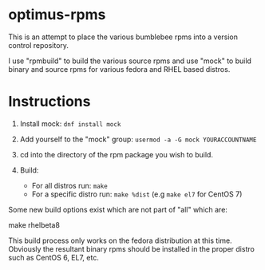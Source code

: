 # optimus-rpms

This is an attempt to place the various bumblebee rpms into a version control
repository.

I use "rpmbuild" to build the various source rpms and use "mock" to build 
binary and source rpms for various fedora and RHEL based distros. 

# Instructions

1. Install mock: `dnf install mock` 

2. Add yourself to the "mock" group: `usermod -a -G mock YOURACCOUNTNAME`

3. cd into the directory of the rpm package you wish to build.

4. Build:
   - For all distros run: `make`
   - For a specific distro run: `make %dist` (e.g `make el7` for CentOS 7)

Some new build options exist which are not part of "all" which are:

make rhelbeta8 

This build process only works on the fedora distribution at this time. 
Obviously the resultant binary rpms should be installed in the proper 
distro such as CentOS 6, EL7, etc.

